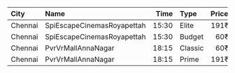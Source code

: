 | City    | Name                       |  Time | Type    | Price | Capacity | Booked |
| :------ | :------------------------- | ----: | :------ | ----: | -------: | -----: |
| Chennai | SpiEscapeCinemasRoyapettah | 15:30 | Elite   |  191₹ |       50 |     49 |
| Chennai | SpiEscapeCinemasRoyapettah | 15:30 | Budget  |   60₹ |        5 |      5 |
| Chennai | PvrVrMallAnnaNagar         | 18:15 | Classic |   60₹ |       34 |     33 |
| Chennai | PvrVrMallAnnaNagar         | 18:15 | Prime   |  191₹ |      142 |    134 |